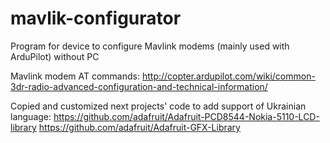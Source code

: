 # mavlik-configurator
Program for device to configure Mavlink modems (mainly used with ArduPilot) without PC

Mavlink modem AT commands:
http://copter.ardupilot.com/wiki/common-3dr-radio-advanced-configuration-and-technical-information/

Copied and customized next projects' code to add support of Ukrainian language:
https://github.com/adafruit/Adafruit-PCD8544-Nokia-5110-LCD-library
https://github.com/adafruit/Adafruit-GFX-Library
